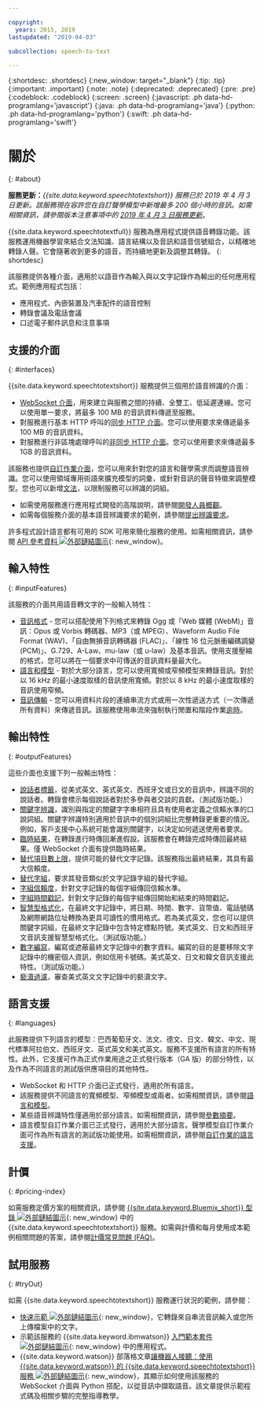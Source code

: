 ```yaml
---

copyright:
  years: 2015, 2019
lastupdated: "2019-04-03"

subcollection: speech-to-text

---
```


{:shortdesc: .shortdesc}
{:new_window: target="_blank"}
{:tip: .tip}
{:important: .important}
{:note: .note}
{:deprecated: .deprecated}
{:pre: .pre}
{:codeblock: .codeblock}
{:screen: .screen}
{:javascript: .ph data-hd-programlang='javascript'}
{:java: .ph data-hd-programlang='java'}
{:python: .ph data-hd-programlang='python'}
{:swift: .ph data-hd-programlang='swift'}

# 關於
{: #about}

**服務更新：***{{site.data.keyword.speechtotextshort}} 服務已於 2019 年 4 月 3 日更新。該服務現在容許您在自訂聲學模型中新增最多 200 個小時的音訊。如需相關資訊，請參閱版本注意事項中的 [2019 年 4 月 3 日服務更新](/docs/services/speech-to-text/release-notes.html#April2019)*。

{{site.data.keyword.speechtotextfull}} 服務為應用程式提供語音轉錄功能。該服務運用機器學習來結合文法知識、語言結構以及音訊和語音信號組合，以精確地轉錄人聲。它會隨著收到更多的語音，而持續地更新及調整其轉錄。
{: shortdesc}

該服務提供各種介面，適用於以語音作為輸入與以文字記錄作為輸出的任何應用程式。範例應用程式包括：

-   應用程式、內嵌裝置及汽車配件的語音控制
-   轉錄會議及電話會議
-   口述電子郵件訊息和注意事項

## 支援的介面
{: #interfaces}

{{site.data.keyword.speechtotextshort}} 服務提供三個用於語音辨識的介面：

-   [WebSocket 介面](/docs/services/speech-to-text/websockets.html)，用來建立與服務之間的持續、全雙工、低延遲連線。您可以使用單一要求，將最多 100 MB 的音訊資料傳遞至服務。
-   對服務進行基本 HTTP 呼叫的[同步 HTTP 介面](/docs/services/speech-to-text/http.html)。您可以使用要求來傳遞最多 100 MB 的音訊資料。
-   對服務進行非區塊處理呼叫的[非同步 HTTP 介面](/docs/services/speech-to-text/async.html)。您可以使用要求來傳遞最多 1GB 的音訊資料。

該服務也提供[自訂作業介面](/docs/services/speech-to-text/custom.html)，您可以用來針對您的語言和聲學需求而調整語音辨識。您可以使用領域專用術語來擴充模型的詞彙，或針對音訊的聲音特徵來調整模型。您也可以新增[文法](/docs/services/speech-to-text/grammar.html)，以限制服務可以辨識的詞組。

-   如需使用服務進行應用程式開發的高階說明，請參閱[開發人員概觀](/docs/services/speech-to-text/developer-overview.html)。
-   如需每個服務介面的基本語音辨識要求的範例，請參閱[提出辨識要求](/docs/services/speech-to-text/basic-request.html)。

許多程式設計語言都有可用的 SDK 可用來簡化服務的使用。如需相關資訊，請參閱 [API 參考資料 ![外部鏈結圖示](../../icons/launch-glyph.svg "外部鏈結圖示")](https://{DomainName}/apidocs/speech-to-text){: new_window}。

## 輸入特性
{: #inputFeatures}

該服務的介面共用語音轉文字的一般輸入特性：

-   [音訊格式](/docs/services/speech-to-text/audio-formats.html) - 您可以搭配使用下列格式來轉錄 Ogg 或「Web 媒體 (WebM)」音訊：Opus 或 Vorbis 轉碼器、MP3（或 MPEG）、Waveform Audio File Format (WAV)、「自由無損音訊轉碼器 (FLAC)」、「線性 16 位元脈衝編碼調變 (PCM)」、G.729、A-Law、mu-law（或 u-law）及基本音訊。使用支援壓縮的格式，您可以將在一個要求中可傳送的音訊資料量最大化。
-   [語言和模型](/docs/services/speech-to-text/models.html) - 對於大部分語言，您可以使用寬頻或窄頻模型來轉錄音訊。對於以 16 kHz 的最小速度取樣的音訊使用寬頻。對於以 8 kHz 的最小速度取樣的音訊使用窄頻。
-   [音訊傳輸](/docs/services/speech-to-text/input.html#transmission) - 您可以用資料片段的連續串流方式或用一次性遞送方式（一次傳遞所有資料）來傳遞音訊。該服務使用串流來強制執行閒置和階段作業[逾時](/docs/services/speech-to-text/input.html#timeouts)。

## 輸出特性
{: #outputFeatures}

這些介面也支援下列一般輸出特性：

-   [說話者標籤](/docs/services/speech-to-text/output.html#speaker_labels)，從美式英文、英式英文、西班牙文或日文的音訊中，辨識不同的說話者。轉錄會標示每個說話者對於多參與者交談的貢獻。（測試版功能。）
-   [關鍵字辨識](/docs/services/speech-to-text/output.html#keyword_spotting)，識別與指定的關鍵字字串相符且具有使用者定義之信賴水準的口說詞組。關鍵字辨識特別適用於音訊中的個別詞組比完整轉錄更重要的情況。例如，客戶支援中心系統可能會識別關鍵字，以決定如何遞送使用者要求。
-   [臨時結果](/docs/services/speech-to-text/output.html#interim)，在轉錄進行時傳回漸進假設。該服務會在轉錄完成時傳回最終結果。僅 WebSocket 介面有提供臨時結果。
-   [替代項目數上限](/docs/services/speech-to-text/output.html#max_alternatives)，提供可能的替代文字記錄。該服務指出最終結果，其具有最大信賴度。
-   [替代字組](/docs/services/speech-to-text/output.html#word_alternatives)，要求其發音類似於文字記錄字組的替代字組。
-   [字組信賴度](/docs/services/speech-to-text/output.html#word_confidence)，針對文字記錄的每個字組傳回信賴水準。
-   [字組時間戳記](/docs/services/speech-to-text/output.html#word_timestamps)，針對文字記錄的每個字組傳回開始和結束的時間戳記。
-   [智慧型格式化](/docs/services/speech-to-text/output.html#smart_formatting)，在最終文字記錄中，將日期、時間、數字、貨幣值、電話號碼及網際網路位址轉換為更具可讀性的慣用格式。若為美式英文，您也可以提供關鍵字詞組，在最終文字記錄中包含特定標點符號。美式英文、日文和西班牙文音訊支援智慧型格式化。（測試版功能。）
-   [數字編寫](/docs/services/speech-to-text/output.html#redaction)，編寫或遮蔽最終文字記錄中的數字資料。編寫的目的是要移除文字記錄中的機密個人資訊，例如信用卡號碼。美式英文、日文和韓文音訊支援此特性。（測試版功能。）
-   [褻瀆過濾](/docs/services/speech-to-text/output.html#profanity_filter)，審查美式英文文字記錄中的褻瀆文字。

## 語言支援
{: #languages}

此服務提供下列語言的模型：巴西葡萄牙文、法文、德文、日文、韓文、中文、現代標準阿拉伯文、西班牙文、英式英文和美式英文。服務不支援所有語言的所有特性。此外，它支援可作為正式作業用途之正式發行版本（GA 版）的部分特性，以及作為不同語言的測試版供應項目的其他特性。

-   WebSocket 和 HTTP 介面已正式發行，適用於所有語言。
-   該服務提供不同語言的寬頻模型、窄頻模型或兩者。如需相關資訊，請參閱[語言和模型](/docs/services/speech-to-text/models.html)。
-   某些語音辨識特性僅適用於部分語言。如需相關資訊，請參閱[參數摘要](/docs/services/speech-to-text/summary.html)。
-   語言模型自訂作業介面已正式發行，適用於大部分語言。聲學模型自訂作業介面可作為所有語言的測試版功能使用。如需相關資訊，請參閱[自訂作業的語言支援](/docs/services/speech-to-text/custom.html#languageSupport)。


## 計價
{: #pricing-index}

如需服務定價方案的相關資訊，請參閱 [{{site.data.keyword.Bluemix_short}} 型錄 ![外部鏈結圖示](../../icons/launch-glyph.svg "外部鏈結圖示")](https://{DomainName}/catalog/services/speech-to-text){: new_window} 中的 {{site.data.keyword.speechtotextshort}} 服務。如需與計價和每月使用成本範例相關問題的答案，請參閱[計價常見問題 (FAQ)](/docs/services/speech-to-text/faq-pricing.html)。

## 試用服務
{: #tryOut}

如需 {{site.data.keyword.speechtotextshort}} 服務運行狀況的範例，請參閱：

-   [快速示範 ![外部鏈結圖示](../../icons/launch-glyph.svg "外部鏈結圖示")](https://speech-to-text-demo.ng.bluemix.net/){: new_window}，它轉錄來自串流音訊輸入或您所上傳檔案中的文字。
-   示範該服務的 {{site.data.keyword.ibmwatson}} [入門範本套件 ![外部鏈結圖示](../../icons/launch-glyph.svg "外部鏈結圖示")](http://www.ibm.com/watson/developercloud/starter-kits.html){: new_window} 中的應用程式。
-   {{site.data.keyword.watson}} 部落格文章[讓機器人接聽：使用 {{site.data.keyword.watson}} 的 {{site.data.keyword.speechtotextshort}} 服務 ![外部鏈結圖示](../../icons/launch-glyph.svg "外部鏈結圖示")](https://www.ibm.com/blogs/watson/2016/07/getting-robots-listen-using-watsons-speech-text-service/){: new_window}，其顯示如何使用該服務的 WebSocket 介面與 Python 搭配，以從音訊中擷取語音。該文章提供示範程式碼及相關步驟的完整指導教學。
